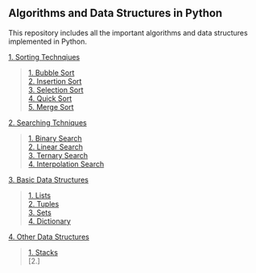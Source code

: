 ## Algorithms and Data Structures in Python

This repository includes all the important algorithms and data structures implemented in Python.

[1. Sorting Technqiues](https://github.com/nikita1610/DSA_in_Python/tree/master/Sorting%20Techniques)
> [1. Bubble Sort](https://github.com/nikita1610/DSA_in_Python/blob/master/Sorting%20Techniques/Bubble_Sort.py)<br>
> [2. Insertion Sort](https://github.com/nikita1610/DSA_in_Python/blob/master/Sorting%20Techniques/Insertion_Sort.py)<br>
> [3. Selection Sort](https://github.com/nikita1610/DSA_in_Python/blob/master/Sorting%20Techniques/Selection_Sort.py)<br>
> [4. Quick Sort](https://github.com/nikita1610/DSA_in_Python/blob/master/Sorting%20Techniques/Quick_Sort.py)<br>
> [5. Merge Sort](https://github.com/nikita1610/DSA_in_Python/blob/master/Sorting%20Techniques/Merge_Sort.py)

[2. Searching Tchniques](https://github.com/nikita1610/DSA_in_Python/tree/master/Searching%20Techniques)
> [1. Binary Search](https://github.com/nikita1610/DSA_in_Python/blob/master/Searching%20Techniques/Binary_Search.py) <br>
> [2. Linear Search](https://github.com/nikita1610/DSA_in_Python/blob/master/Searching%20Techniques/Linear_Search.py) <br>
> [3. Ternary Search](https://github.com/nikita1610/DSA_in_Python/blob/master/Searching%20Techniques/Ternary_Search.py) <br>
> [4. Interpolation Search](https://github.com/nikita1610/DSA_in_Python/blob/master/Searching%20Techniques/Interploation_Search.py) <br>

[3. Basic Data Structures](https://github.com/nikita1610/DSA_in_Python/tree/master/Basic%20Data%20Structures)
>[ 1. Lists ](https://github.com/nikita1610/DSA_in_Python/blob/master/Basic%20Data%20Structures/Lists.ipynb)<br>
>[ 2. Tuples](https://github.com/nikita1610/DSA_in_Python/blob/master/Basic%20Data%20Structures/Tuples.ipynb) <br>
>[ 3. Sets](https://github.com/nikita1610/DSA_in_Python/blob/master/Basic%20Data%20Structures/Sets.ipynb) <br>
>[ 4. Dictionary ](https://github.com/nikita1610/DSA_in_Python/blob/master/Basic%20Data%20Structures/Dictionary.ipynb)<br>

[4. Other Data Structures](https://github.com/nikita1610/DSA_in_Python/tree/master/Other%20Data%20Structures)
>[1. Stacks](https://github.com/nikita1610/DSA_in_Python/blob/master/Other%20Data%20Structures/Stacks.ipynb)<br>
>[2.]

